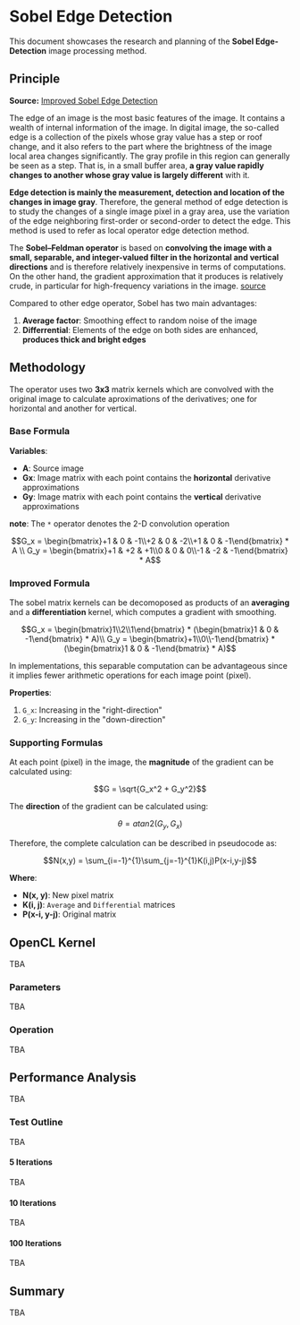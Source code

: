 # Sobel Edge Detection
This document showcases the research and planning of the **Sobel Edge-Detection** image processing method.

## Principle
**Source:** [Improved Sobel Edge Detection](https://ieeexplore.ieee.org/abstract/document/5563693)

The edge of an image is the most basic features of the image. It contains a wealth of internal information of the image. In digital image, the so-called edge is a collection of the pixels whose gray value has a step or roof change, and it also refers to the part where the brightness of the image local area changes significantly. The gray profile in this region can generally be seen as a step. That is, in a small buffer area, **a gray value rapidly changes to another whose gray value is largely different** with it.

**Edge detection is mainly the measurement, detection and location of the changes in image gray**. Therefore, the general method of edge detection is to study the changes of a single image pixel in a gray area, use the variation of the edge neighboring first-order or second-order to detect the edge. This method is used to refer as local operator edge detection method.

The **Sobel–Feldman operator** is based on **convolving the image with a small, separable, and integer-valued filter in the horizontal and vertical directions** and is therefore relatively inexpensive in terms of computations. On the other hand, the gradient approximation that it produces is relatively crude, in particular for high-frequency variations in the image. [source](https://en.wikipedia.org/wiki/Sobel_operator)

Compared to other edge operator, Sobel has two main advantages:
1. **Average factor**: Smoothing effect to random noise of the image
2. **Differrential**: Elements of the edge on both sides are enhanced, **produces thick and bright edges**

## Methodology
The operator uses two **3x3** matrix kernels which are convolved with the original image to calculate aproximations of the derivatives; one for horizontal and another for vertical.

### Base Formula
**Variables**:
- **A**: Source image
- **Gx**: Image matrix with each point contains the **horizontal** derivative approximations
- **Gy**: Image matrix with each point contains the **vertical** derivative approximations

**note**: The `*` operator denotes the 2-D convolution operation

```math
G_x = \begin{bmatrix}+1 & 0 & -1\\+2 & 0 & -2\\+1 & 0 & -1\end{bmatrix} * A \\
G_y = \begin{bmatrix}+1 & +2 & +1\\0 & 0 & 0\\-1 & -2 & -1\end{bmatrix} * A
```

### Improved Formula
The sobel matrix kernels can be decomoposed as products of an **averaging** and a **differentiation** kernel, which computes a gradient with smoothing.

```math
G_x = \begin{bmatrix}1\\2\\1\end{bmatrix} * (\begin{bmatrix}1 & 0 & -1\end{bmatrix} * A)\\
G_y = \begin{bmatrix}+1\\0\\-1\end{bmatrix} * (\begin{bmatrix}1 & 0 & -1\end{bmatrix} * A)
```

In implementations, this separable computation can be advantageous since it implies fewer arithmetic operations for each image point (pixel).

**Properties**:
1. `G_x`: Increasing in the "right-direction"
2. `G_y`: Increasing in the "down-direction"

### Supporting Formulas
At each point (pixel) in the image, the **magnitude** of the gradient can be calculated using:
```math
G = \sqrt{G_x^2 + G_y^2}
```

The **direction** of the gradient can be calculated using:
```math
\theta = atan2(G_y, G_x)
```

Therefore, the complete calculation can be described in pseudocode as:
```math
N(x,y) = \sum_{i=-1}^{1}\sum_{j=-1}^{1}K(i,j)P(x-i,y-j)
```

**Where**:
- **N(x, y)**: New pixel matrix
- **K(i, j)**: `Average` and `Differential` matrices
- **P(x-i, y-j)**: Original matrix

## OpenCL Kernel
TBA

### Parameters
TBA

### Operation
TBA

## Performance Analysis
TBA

### Test Outline
TBA

#### 5 Iterations
TBA

#### 10 Iterations
TBA

#### 100 Iterations
TBA

## Summary
TBA
